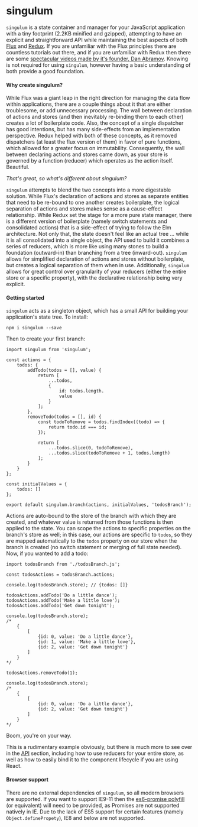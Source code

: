 # singulum

`singulum` is a state container and manager for your JavaScript application with a tiny footprint (2.2KB minified and gzipped), attempting to have an explicit and straightforward API while maintaining the best aspects of both [Flux](https://github.com/facebook/flux) and [Redux](https://github.com/reactjs/redux). If you are unfamiliar with the Flux principles there are countless tutorials out there, and if you are unfamiliar with Redux then there are some [spectacular videos made by it's founder, Dan Abramov](https://egghead.io/series/getting-started-with-redux). Knowing is not required for using `singulum`, however having a basic understanding of both provide a good foundation.

#### Why create singulum?

While Flux was a giant leap in the right direction for managing the data flow within applications, there are a couple things about it that are either troublesome, or add unnecessary processing. The wall between declaration of actions and stores (and then inevitably re-binding them to each other) creates a lot of boilerplate code. Also, the concept of a single dispatcher has good intentions, but has many side-effects from an implementation perspective. Redux helped with both of these concepts, as it removed dispatchers (at least the flux version of them) in favor of pure functions, which allowed for a greater focus on immutability. Consequently, the wall between declaring actions and stores came down, as your store is governed by a function (reducer) which operates as the action itself. Beautiful.

*That's great, so what's different about singulum?*

`singulum` attempts to blend the two concepts into a more digestable solution. While Flux's declaration of actions and stores as separate entities that need to be re-bound to one another creates boilerplate, the logical separation of actions and stores makes sense as a cause-effect relationship. While Redux set the stage for a more pure state manager, there is a different version of boilerplate (namely switch statements and consolidated actions) that is a side-effect of trying to follow the Elm architecture. Not only that, the state doesn't feel like an actual tree ... while it is all consolidated into a single object, the API used to build it combines a series of reducers, which is more like using many stones to build a foundation (outward-in) than branching from a tree (inward-out). `singulum` allows for simplified declaration of actions and stores without boilerplate, but creates a logical separation of them when in use. Additionally, `singulum` allows for great control over granularity of your reducers (either the entire store or a specific property), with the declarative relationship being very explicit.

#### Getting started

`singulum` acts as a singleton object, which has a small API for building your application's state tree. To install:

```
npm i singulum --save
```

Then to create your first branch:

```
import singulum from 'singulum';

const actions = {
    todos: {
        addTodo(todos = [], value) {
            return [
                ...todos,
                {
                    id: todos.length.
                    value
                }
            ];
        },
        removeTodo(todos = [], id) {
            const todoToRemove = todos.findIndex((todo) => {
                return todo.id === id;
            });
        
            return [
                ...todos.slice(0, todoToRemove),
                ...todos.slice(todoToRemove + 1, todos.length)
            ];
        }
    }
};

const initialValues = {
    todos: []
};

export default singulum.branch(actions, initialValues, 'todosBranch');
```

Actions are auto-bound to the store of the branch with which they are created, and whatever value is returned from those functions is then applied to the state. You can scope the actions to specific properties on the branch's store as well; in this case, our actions are specific to `todos`, so they are mapped automatically to the `todos` property on our store when the branch is created (no switch statement or merging of full state needed). Now, if you wanted to add a todo:

```
import todosBranch from './todosBranch.js';

const todosActions = todosBranch.actions;

console.log(todosBranch.store); // {todos: []}

todosActions.addTodo('Do a little dance');
todosActions.addTodo('Make a little love');
todosActions.addTodo('Get down tonight');

console.log(todosBranch.store);
/*
    {
        [
            {id: 0, value: 'Do a little dance'},
            {id: 1, value: 'Make a little love'},
            {id: 2, value: 'Get down tonight'}
        ]
    }
*/

todosActions.removeTodo(1);

console.log(todosBranch.store);
/*
    {
        [
            {id: 0, value: 'Do a little dance'},
            {id: 2, value: 'Get down tonight'}
        ]
    }
*/
```

Boom, you're on your way. 

This is a rudimentary example obviously, but there is much more to see over in the [API](API.md) section, including how to use reducers for your entire store, as well as how to easily bind it to the component lifecycle if you are using React.

#### Browser support

There are no external dependencies of `singulum`, so all modern browsers are supported. If you want to support IE9-11 then the [es6-promise polyfill](https://github.com/stefanpenner/es6-promise) (or equivalent) will need to be provided, as Promises are not supported natively in IE. Due to the lack of ES5 support for certain features (namely `Object.definePropety`), IE8 and below are not supported.